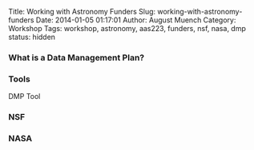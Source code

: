 Title: Working with Astronomy Funders
Slug: working-with-astronomy-funders
Date: 2014-01-05 01:17:01
Author: August Muench
Category: Workshop
Tags: workshop, astronomy, aas223, funders, nsf, nasa, dmp
status: hidden

### What is a Data Management Plan?

### Tools

DMP Tool

### NSF

### NASA 



